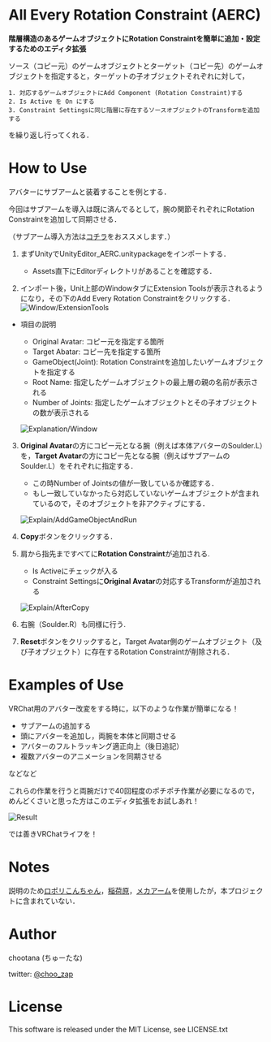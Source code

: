 # All Every Rotation Constraint (AERC)
**階層構造のあるゲームオブジェクトにRotation Constraintを簡単に追加・設定するためのエディタ拡張**

ソース（コピー元）のゲームオブジェクトとターゲット（コピー先）のゲームオブジェクトを指定すると，ターゲットの子オブジェクトそれぞれに対して，

    1. 対応するゲームオブジェクトにAdd Component (Rotation Constraint)する
    2. Is Active を On にする
    3. Constraint Settingsに同じ階層に存在するソースオブジェクトのTransformを追加する

を繰り返し行ってくれる．

# How to Use
アバターにサブアームと装着することを例とする．

今回はサブアームを導入は既に済んでるとして，腕の関節それぞれにRotation Constraintを追加して同期させる．


（サブアーム導入方法は[コチラ](https://booth.pm/ja/items/2203578)をおススメします．）


1. まずUnityでUnityEditor_AERC.unitypackageをインポートする．
    - Assets直下にEditorディレクトリがあることを確認する．

2. インポート後，Unit上部のWindowタブにExtension Toolsが表示されるようになり，その下のAdd Every Rotation Constraintをクリックする．
    ![Window/ExtensionTools](https://user-images.githubusercontent.com/44863813/102009739-d7c23480-3d7c-11eb-83c4-d99650156c21.png)

- 項目の説明

    - Original Avatar: コピー元を指定する箇所
    - Target Abatar: コピー先を指定する箇所
    - GameObject(Joint): Rotation Constraintを追加したいゲームオブジェクトを指定する
    - Root Name: 指定したゲームオブジェクトの最上層の親の名前が表示される
    - Number of Joints: 指定したゲームオブジェクトとその子オブジェクトの数が表示される

    ![Explanation/Window](https://user-images.githubusercontent.com/44863813/102009753-fc1e1100-3d7c-11eb-9ba6-ec54bcbb8715.png)


3. **Original Avatar**の方にコピー元となる腕（例えば本体アバターのSoulder.L）を，**Target Avatar**の方にコピー先となる腕（例えばサブアームのSoulder.L）をそれぞれに指定する．
    - この時Number of Jointsの値が一致しているか確認する．
    - もし一致していなかったら対応していないゲームオブジェクトが含まれているので，そのオブジェクトを非アクティブにする．
    
    ![Explain/AddGameObjectAndRun](https://user-images.githubusercontent.com/44863813/102012996-ac494500-3d90-11eb-98f1-142a2774141e.png)

4. **Copy**ボタンをクリックする．

5. 肩から指先まですべてに**Rotation Constraint**が追加される.
    - Is Activeにチェックが入る
    - Constraint Settingsに**Original Avatar**の対応するTransformが追加される

    ![Explain/AfterCopy](https://user-images.githubusercontent.com/44863813/102013550-4494f900-3d94-11eb-910c-e249345239cf.png)

6. 右腕（Soulder.R）も同様に行う.

7. **Reset**ボタンをクリックすると，Target Avatar側のゲームオブジェクト（及び子オブジェクト）に存在するRotation Constraintが削除される．


# Examples of Use
VRChat用のアバター改変をする時に，以下のような作業が簡単になる！


- サブアームの追加する
- 頭にアバターを追加し，両腕を本体と同期させる
- アバターのフルトラッキング適正向上（後日追記）
- 複数アバターのアニメーションを同期させる

などなど

これらの作業を行うと両腕だけで40回程度のポチポチ作業が必要になるので，めんどくさいと思った方はこのエディタ拡張をお試しあれ！

![Result](https://user-images.githubusercontent.com/44863813/102007590-d2112280-3d6d-11eb-9870-5ca335b6973c.png)

では善きVRChatライフを！

# Notes
説明のため[ロポリこんちゃん](https://mido0021.booth.pm)，[稲荷原](https://booth.pm/ja/items/2297510)，[メカアーム](https://booth.pm/ja/items/1221319)を使用したが，本プロジェクトに含まれていない．

# Author
chootana (ちゅーたな)

twitter: [@choo_zap](https://twitter.com/choo_zap)

# License

This software is released under the MIT License, see LICENSE.txt